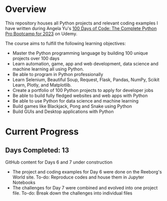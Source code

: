 # Overview

This repository houses all Python projects and relevant coding examples I have written during Angela Yu's [100 Days of Code: The Complete Python Pro Bootcamp for 2023](https://www.udemy.com/course/100-days-of-code/) on Udemy.

The course aims to fulfill the following learning objectives:

- Master the Python programming language by building 100 unique projects over 100 days
- Learn automation, game, app and web development, data science and machine learning all using Python.
- Be able to program in Python professionally
- Learn Selenium, Beautiful Soup, Request, Flask, Pandas, NumPy, Scikit Learn, Plotly, and Matplotlib.
- Create a portfolio of 100 Python projects to apply for developer jobs
- Be able to build fully fledged websites and web apps with Python
- Be able to use Python for data science and machine learning
- Build games like Blackjack, Pong and Snake using Python
- Build GUIs and Desktop applications with Python

# Current Progress
## Days Completed: 13


GitHub content for Days 6 and 7 under construction
- The project and coding examples for Day 6 were done on the Reeborg's World site. To-do: Reproduce codes and house them in Jupyter Notebooks
- The challenges for Day 7 were combined and evolved into one project file. To-do: Break down the challenges into individual files
